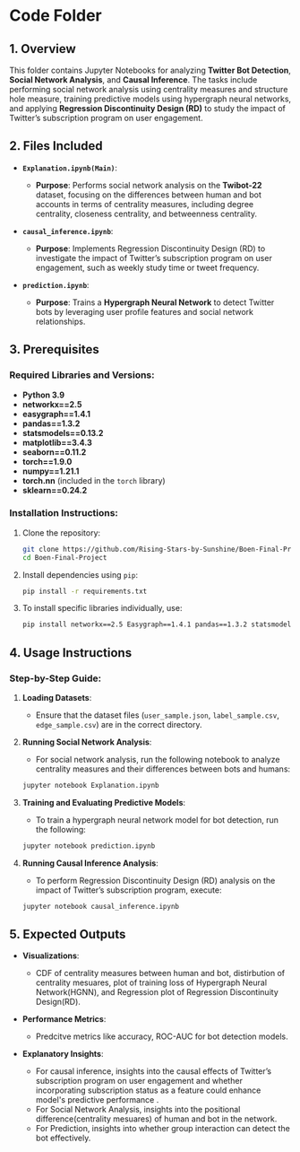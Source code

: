 # Code Folder

## 1. Overview
This folder contains Jupyter Notebooks for analyzing **Twitter Bot Detection**, **Social Network Analysis**, and **Causal Inference**. The tasks include performing social network analysis using centrality measures and structure hole measure, training predictive models using hypergraph neural networks, and applying **Regression Discontinuity Design (RD)** to study the impact of Twitter’s subscription program on user engagement.

## 2. Files Included

- **`Explanation.ipynb(Main)`**: 
  - **Purpose**: Performs social network analysis on the **Twibot-22** dataset, focusing on the differences between human and bot accounts in terms of centrality measures, including degree centrality, closeness centrality, and betweenness centrality.

- **`causal_inference.ipynb`**: 
  - **Purpose**: Implements Regression Discontinuity Design (RD) to investigate the impact of Twitter’s subscription program on user engagement, such as weekly study time or tweet frequency.
  
- **`prediction.ipynb`**: 
  - **Purpose**: Trains a **Hypergraph Neural Network** to detect Twitter bots by leveraging user profile features and social network relationships.

## 3. Prerequisites

### Required Libraries and Versions:
- **Python 3.9**
- **networkx==2.5**
- **easygraph==1.4.1**
- **pandas==1.3.2**
- **statsmodels==0.13.2**
- **matplotlib==3.4.3**
- **seaborn==0.11.2**
- **torch==1.9.0**
- **numpy==1.21.1**
- **torch.nn** (included in the `torch` library)
- **sklearn==0.24.2**

### Installation Instructions:

1. Clone the repository:

    ```bash
    git clone https://github.com/Rising-Stars-by-Sunshine/Boen-Final-Project.git
    cd Boen-Final-Project

    ```

2. Install dependencies using `pip`:

    ```bash
    pip install -r requirements.txt
    ```

3. To install specific libraries individually, use:

    ```bash
    pip install networkx==2.5 Easygraph==1.4.1 pandas==1.3.2 statsmodels==0.13.2 matplotlib==3.4.3 seaborn==0.11.2 torch==1.9.0 numpy==1.21.1 sklearn==0.24.2
    ```

## 4. Usage Instructions

### Step-by-Step Guide:

1. **Loading Datasets**:
   - Ensure that the dataset files (`user_sample.json`, `label_sample.csv`, `edge_sample.csv`) are in the correct directory.


2. **Running Social Network Analysis**:
   - For social network analysis, run the following notebook to analyze centrality measures and their differences between bots and humans:

    ```bash
    jupyter notebook Explanation.ipynb
    ```

3. **Training and Evaluating Predictive Models**:
   - To train a hypergraph neural network model for bot detection, run the following:

    ```bash
    jupyter notebook prediction.ipynb
    ```

4. **Running Causal Inference Analysis**:
   - To perform Regression Discontinuity Design (RD) analysis on the impact of Twitter’s subscription program, execute:

    ```bash
    jupyter notebook causal_inference.ipynb
    ```

## 5. Expected Outputs

- **Visualizations**: 
  - CDF of centrality measures between human and bot, distirbution of centrality mesuares, plot of training loss of Hypergraph Neural Network(HGNN), and Regression plot of Regression Discontinuity Design(RD).
  
- **Performance Metrics**: 
  - Predcitve metrics like accuracy, ROC-AUC for bot detection models.

- **Explanatory Insights**:
  - For causal inference, insights into the causal effects of Twitter’s subscription program on user engagement and whether incorporating subscription status as a feature could enhance model's predictive performance .
  - For Social Network Analysis, insights into the positional difference(centrality mesuares) of human and bot in the network.
  - For Prediction, insights into whether group interaction can detect the bot effectively.

